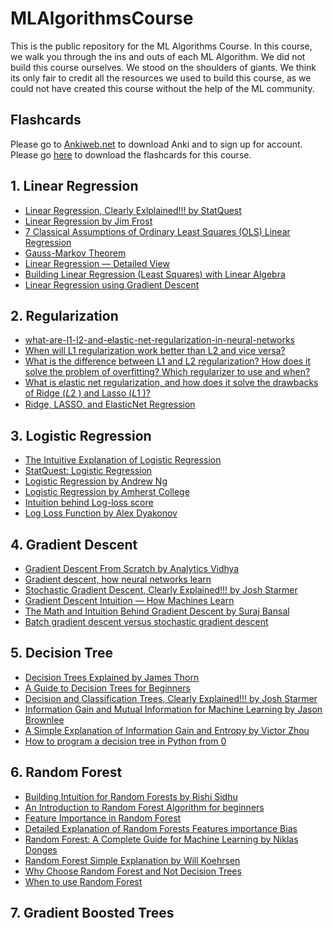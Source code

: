 # MLAlgorithmsCourse
This is the public repository for the ML Algorithms Course. In this course, we walk you through the ins and outs of each ML Algorithm. We did not build this course ourselves. We stood on the shoulders of giants. We think its only fair to credit all the resources we used to build this course, as we could not have created this course without the help of the ML community. 

## Flashcards
Please go to [Ankiweb.net](https://ankiweb.net) to download Anki and to sign up for account. Please go [here](https://github.com/PlayingNumbers/ML_Process_Course/blob/main/365datascience_ml_process_flashcards.apkg) to download the flashcards for this course.


## 1. Linear Regression
- [Linear Regression, Clearly Exlplained!!! by StatQuest](https://www.youtube.com/watch?v=nk2CQITm_eo&ab_channel=StatQuestwithJoshStarmer)
- [Linear Regression by Jim Frost](https://statisticsbyjim.com/regression/linear-regression/)
- [7 Classical Assumptions of Ordinary Least Squares (OLS) Linear Regression](https://statisticsbyjim.com/regression/ols-linear-regression-assumptions/)
- [Gauss-Markov Theorem](https://statisticsbyjim.com/regression/gauss-markov-theorem-ols-blue/)
- [Linear Regression — Detailed View](https://towardsdatascience.com/linear-regression-detailed-view-ea73175f6e86)
- [Building Linear Regression (Least Squares) with Linear Algebra](https://towardsdatascience.com/building-linear-regression-least-squares-with-linear-algebra-2adf071dd5dd)
- [Linear Regression using Gradient Descent](https://towardsdatascience.com/linear-regression-using-gradient-descent-97a6c8700931)

## 2. Regularization
- [what-are-l1-l2-and-elastic-net-regularization-in-neural-networks](https://github.com/christianversloot/machine-learning-articles/blob/main/what-are-l1-l2-and-elastic-net-regularization-in-neural-networks.md)
- [When will L1 regularization work better than L2 and vice versa?](https://stats.stackexchange.com/questions/184019/when-will-l1-regularization-work-better-than-l2-and-vice-versa)
- [What is the difference between L1 and L2 regularization? How does it solve the problem of overfitting? Which regularizer to use and when?](https://www.quora.com/What-is-the-difference-between-L1-and-L2-regularization-How-does-it-solve-the-problem-of-overfitting-Which-regularizer-to-use-and-when)
- [What is elastic net regularization, and how does it solve the drawbacks of Ridge (𝐿2
) and Lasso (𝐿1
)?](https://stats.stackexchange.com/questions/184029/what-is-elastic-net-regularization-and-how-does-it-solve-the-drawbacks-of-ridge)
- [Ridge, LASSO, and ElasticNet Regression](https://towardsdatascience.com/ridge-lasso-and-elasticnet-regression-b1f9c00ea3a3)

## 3. Logistic Regression
- [The Intuitive Explanation of Logistic Regression](https://towardsdatascience.com/the-intuitive-explanation-of-logistic-regression-a0375b1bee54)
- [StatQuest: Logistic Regression](https://www.youtube.com/watch?v=yIYKR4sgzI8&ab_channel=StatQuestwithJoshStarmer)
- [Logistic Regression by Andrew Ng](https://www.youtube.com/watch?v=-la3q9d7AKQ&ab_channel=ArtificialIntelligence-AllinOne)
- [Logistic Regression by Amherst College](https://nhorton.people.amherst.edu/ips9/IPS_09_Ch14.pdf)
- [Intuition behind Log-loss score](https://towardsdatascience.com/intuition-behind-log-loss-score-4e0c9979680a)
- [Log Loss Function by Alex Dyakonov](https://dasha.ai/en-us/blog/log-loss-function)

## 4. Gradient Descent
- [Gradient Descent From Scratch by Analytics Vidhya](https://www.analyticsvidhya.com/blog/2021/05/gradient-descent-from-scratch-complete-intuition/#:~:text=The%20intuition%20behind%20Gradient%20Descent&text=We%20have%20to%20find%20the,between%20actual%20and%20predicted%20values.)
- [Gradient descent, how neural networks learn](https://www.youtube.com/watch?v=IHZwWFHWa-w&ab_channel=3Blue1Brown)
- [Stochastic Gradient Descent, Clearly Explained!!! by Josh Starmer](https://www.youtube.com/watch?v=vMh0zPT0tLI&ab_channel=StatQuestwithJoshStarmer)
- [Gradient Descent Intuition — How Machines Learn](https://medium.com/x8-the-ai-community/gradient-descent-intuition-how-machines-learn-d29ad7464453)
- [The Math and Intuition Behind Gradient Descent by Suraj Bansal](https://medium.datadriveninvestor.com/the-math-and-intuition-behind-gradient-descent-13c45f367a11)
- [Batch gradient descent versus stochastic gradient descent](https://stats.stackexchange.com/questions/49528/batch-gradient-descent-versus-stochastic-gradient-descent)

## 5. Decision Tree
- [Decision Trees Explained by James Thorn](https://towardsdatascience.com/decision-trees-explained-3ec41632ceb6)
- [A Guide to Decision Trees for Beginners](https://www.kaggle.com/code/vipulgandhi/a-guide-to-decision-trees-for-beginners)
- [Decision and Classification Trees, Clearly Explained!!! by Josh Starmer](https://www.youtube.com/watch?v=_L39rN6gz7Y&ab_channel=StatQuestwithJoshStarmer)
- [Information Gain and Mutual Information for Machine Learning by Jason Brownlee](https://machinelearningmastery.com/information-gain-and-mutual-information/#:~:text=Mutual%20Information%20Related%3F-,What%20Is%20Information%20Gain%3F,samples%2C%20and%20hence%20less%20surprise.)
- [A Simple Explanation of Information Gain and Entropy by Victor Zhou](https://victorzhou.com/blog/information-gain/)
- [How to program a decision tree in Python from 0](https://anderfernandez.com/en/blog/code-decision-tree-python-from-scratch/)


## 6. Random Forest
- [Building Intuition for Random Forests by Rishi Sidhu](https://medium.com/x8-the-ai-community/building-intuition-for-random-forests-76d36fa28c5e)
- [An Introduction to Random Forest Algorithm for beginners](https://www.analyticsvidhya.com/blog/2021/10/an-introduction-to-random-forest-algorithm-for-beginners/)
- [Feature Importance in Random Forest](https://mljar.com/blog/feature-importance-in-random-forest/)
- [Detailed Explanation of Random Forests Features importance Bias](https://medium.com/@eng.mohammed.saad.18/detailed-explanation-of-random-forests-features-importance-bias-8755d26ac3bc)
- [Random Forest: A Complete Guide for Machine Learning by Niklas Donges](https://builtin.com/data-science/random-forest-algorithm)
- [Random Forest Simple Explanation by Will Koehrsen](https://williamkoehrsen.medium.com/random-forest-simple-explanation-377895a60d2d)
- [Why Choose Random Forest and Not Decision Trees](https://towardsai.net/p/machine-learning/why-choose-random-forest-and-not-decision-trees)
- [When to use Random Forest](https://datascience.stackexchange.com/questions/54751/when-to-use-random-forest)


## 7. Gradient Boosted Trees



